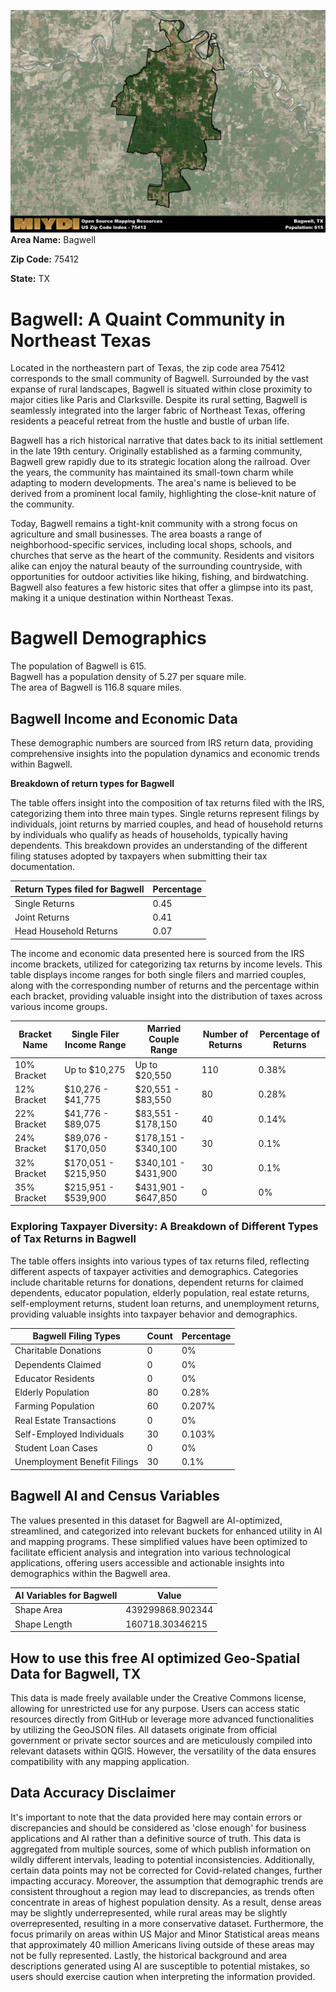 ![Image Alt Text](../_images/75412.png)
**Area Name:** Bagwell

**Zip Code:** 75412

**State:** TX


# Bagwell: A Quaint Community in Northeast Texas

Located in the northeastern part of Texas, the zip code area 75412 corresponds to the small community of Bagwell. Surrounded by the vast expanse of rural landscapes, Bagwell is situated within close proximity to major cities like Paris and Clarksville. Despite its rural setting, Bagwell is seamlessly integrated into the larger fabric of Northeast Texas, offering residents a peaceful retreat from the hustle and bustle of urban life.

Bagwell has a rich historical narrative that dates back to its initial settlement in the late 19th century. Originally established as a farming community, Bagwell grew rapidly due to its strategic location along the railroad. Over the years, the community has maintained its small-town charm while adapting to modern developments. The area's name is believed to be derived from a prominent local family, highlighting the close-knit nature of the community.

Today, Bagwell remains a tight-knit community with a strong focus on agriculture and small businesses. The area boasts a range of neighborhood-specific services, including local shops, schools, and churches that serve as the heart of the community. Residents and visitors alike can enjoy the natural beauty of the surrounding countryside, with opportunities for outdoor activities like hiking, fishing, and birdwatching. Bagwell also features a few historic sites that offer a glimpse into its past, making it a unique destination within Northeast Texas.

# Bagwell Demographics

The population of Bagwell is 615.  
Bagwell has a population density of 5.27 per square mile.  
The area of Bagwell is 116.8 square miles.  

## Bagwell Income and Economic Data

These demographic numbers are sourced from IRS return data, providing comprehensive insights into the population dynamics and economic trends within Bagwell.

**Breakdown of return types for Bagwell**

The table offers insight into the composition of tax returns filed with the IRS, categorizing them into three main types. Single returns represent filings by individuals, joint returns by married couples, and head of household returns by individuals who qualify as heads of households, typically having dependents. This breakdown provides an understanding of the different filing statuses adopted by taxpayers when submitting their tax documentation.

| Return Types filed for Bagwell                              | Percentage          |
|----------------------------------------------------------|---------------------|
| Single Returns                                            | 0.45 |
| Joint Returns                                             | 0.41 |
| Head Household Returns                                    | 0.07 |

The income and economic data presented here is sourced from the IRS income brackets, utilized for categorizing tax returns by income levels. This table displays income ranges for both single filers and married couples, along with the corresponding number of returns and the percentage within each bracket, providing valuable insight into the distribution of taxes across various income groups.

| Bracket Name       | Single Filer Income Range | Married Couple Range | Number of Returns | Percentage of Returns |
|--------------------|----------------------------|----------------------|-------------------|-----------------------|
| 10% Bracket        | Up to $10,275              | Up to $20,550        | 110 | 0.38% |
| 12% Bracket        | $10,276 - $41,775          | $20,551 - $83,550    | 80 | 0.28% |
| 22% Bracket        | $41,776 - $89,075          | $83,551 - $178,150   | 40 | 0.14% |
| 24% Bracket        | $89,076 - $170,050         | $178,151 - $340,100  | 30 | 0.1% |
| 32% Bracket        | $170,051 - $215,950        | $340,101 - $431,900  | 30 | 0.1% |
| 35% Bracket        | $215,951 - $539,900        | $431,901 - $647,850  | 0 | 0% |

### Exploring Taxpayer Diversity: A Breakdown of Different Types of Tax Returns in Bagwell

The table offers insights into various types of tax returns filed, reflecting different aspects of taxpayer activities and demographics. Categories include charitable returns for donations, dependent returns for claimed dependents, educator population, elderly population, real estate returns, self-employment returns, student loan returns, and unemployment returns, providing valuable insights into taxpayer behavior and demographics.

| Bagwell Filing Types                    | Count | Percentage |
|--------------------------------------|-------|------------|
| Charitable Donations                 | 0 | 0% |
| Dependents Claimed                   | 0 | 0% |
| Educator Residents                   | 0 | 0% |
| Elderly Population                   | 80 | 0.28% |
| Farming Population                   | 60 | 0.207% |
| Real Estate Transactions             | 0 | 0% |
| Self-Employed Individuals            | 30 | 0.103% |
| Student Loan Cases                   | 0 | 0% |
| Unemployment Benefit Filings         | 30 | 0.1% |

## Bagwell AI and Census Variables

The values presented in this dataset for Bagwell are AI-optimized, streamlined, and categorized into relevant buckets for enhanced utility in AI and mapping programs. These simplified values have been optimized to facilitate efficient analysis and integration into various technological applications, offering users accessible and actionable insights into demographics within the Bagwell area.

| AI Variables for Bagwell | Value |
|-------------|-------|
| Shape Area | 439299868.902344 |
| Shape Length | 160718.30346215 |

## How to use this free AI optimized Geo-Spatial Data for Bagwell, TX

This data is made freely available under the Creative Commons license, allowing for unrestricted use for any purpose. Users can access static resources directly from GitHub or leverage more advanced functionalities by utilizing the GeoJSON files. All datasets originate from official government or private sector sources and are meticulously compiled into relevant datasets within QGIS. However, the versatility of the data ensures compatibility with any mapping application.

## Data Accuracy Disclaimer
It's important to note that the data provided here may contain errors or discrepancies and should be considered as 'close enough' for business applications and AI rather than a definitive source of truth. This data is aggregated from multiple sources, some of which publish information on wildly different intervals, leading to potential inconsistencies. Additionally, certain data points may not be corrected for Covid-related changes, further impacting accuracy. Moreover, the assumption that demographic trends are consistent throughout a region may lead to discrepancies, as trends often concentrate in areas of highest population density. As a result, dense areas may be slightly underrepresented, while rural areas may be slightly overrepresented, resulting in a more conservative dataset. Furthermore, the focus primarily on areas within US Major and Minor Statistical areas means that approximately 40 million Americans living outside of these areas may not be fully represented. Lastly, the historical background and area descriptions generated using AI are susceptible to potential mistakes, so users should exercise caution when interpreting the information provided.
